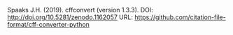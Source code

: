 Spaaks J.H. (2019). cffconvert (version 1.3.3). DOI: http://doi.org/10.5281/zenodo.1162057 URL: https://github.com/citation-file-format/cff-converter-python
